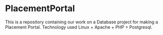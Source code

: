 PlacementPortal
===============

This is a repository containing our work on a Database project for making a Placement Portal. Technology used Linux + Apache + PHP + Postgresql.